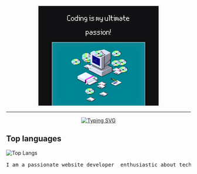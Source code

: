 <div align=center>

<!-- header -->

<img src="header.png" alt="image" width="65%" height="auto">

___
[![Typing SVG](https://readme-typing-svg.herokuapp.com?font=Fira+Code&weight=700&size=24&pause=1500&color=E6E5F7&random=false&width=435&lines=Hi+there+i'm+Rizki+Romdhoni++%F0%9F%91%8B)](https://git.io/typing-svg)
</div>

## Top languages

![Top Langs](https://github-readme-stats.vercel.app/api/top-langs/?username=RizkiRdm&langs_count=3)

<div align=center>

<pre>
I am a passionate website developer  enthusiastic about technology 🤖 and web development 🖥️.
</pre>

</div>
